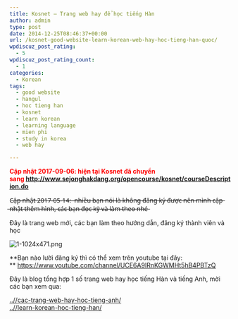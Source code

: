 ```yaml
---
title: Kosnet – Trang web hay để học tiếng Hàn
author: admin
type: post
date: 2014-12-25T08:46:37+00:00
url: /kosnet-good-website-learn-korean-web-hay-hoc-tieng-han-quoc/
wpdiscuz_post_rating:
  - 5
wpdiscuz_post_rating_count:
  - 1
categories:
  - Korean
tags:
  - good website
  - hangul
  - hoc tieng han
  - kosnet
  - learn korean
  - learning language
  - mien phi
  - study in korea
  - web hay

---
```

**<span style="color: #ff0000;">Cập nhật 2017-09-06: hiện tại Kosnet đã chuyển sang <a href="http://www.sejonghakdang.org/opencourse/kosnet/courseDescription.do">http://www.sejonghakdang.org/opencourse/kosnet/courseDescription.do</a></span>**

C̶ậ̶p̶ ̶n̶h̶ậ̶t̶ ̶2̶0̶1̶7̶-̶0̶5̶-̶1̶4̶: ̶ ̶n̶h̶i̶ề̶u̶ ̶b̶ạ̶n̶ ̶n̶ó̶i̶ ̶l̶à̶ ̶k̶h̶ô̶n̶g̶ ̶đ̶ă̶n̶g̶ ̶k̶ý̶ ̶đ̶ư̶ợ̶c̶ ̶n̶ê̶n̶ ̶m̶ì̶n̶h̶ ̶c̶ậ̶p̶ ̶n̶h̶ậ̶t̶ ̶t̶h̶ê̶m̶ ̶h̶ì̶n̶h̶,̶ ̶c̶á̶c̶ ̶b̶ạ̶n̶ ̶đ̶ọ̶c̶ ̶k̶ỹ̶ ̶v̶à̶ ̶l̶à̶m̶ ̶t̶h̶e̶o̶ ̶n̶h̶é̶

Đây là trang web mới, các bạn làm theo hướng dẫn, đăng ký thành viên và học


![1-1024x471.png](/wp-content/uploads/2014/12/1-1024x471.png)


**Bạn nào lười đăng ký thì có thể xem trên youtube tại đây: ** <https://www.youtube.com/channel/UCE6A9IRnKGWMHt5hB4PBTzQ>

Đây là blog tổng hợp 1 số trang web hay học tiếng Hàn và tiếng Anh, mời các bạn xem qua:

<a href="..//cac-trang-web-hay-hoc-tieng-anh/" target="_blank" rel="noopener noreferrer">..//cac-trang-web-hay-hoc-tieng-anh/</a>  
<a href="..//learn-korean-hoc-tieng-han/" target="_blank" rel="noopener noreferrer">..//learn-korean-hoc-tieng-han/</a>

 [1]: ../wp-content/uploads/2014/12/1.png
 [2]: ../wp-content/uploads/2014/12/2.png
 [3]: ../wp-content/uploads/2014/12/3.png
 [4]: ../wp-content/uploads/2014/12/4.png
 [5]: ../wp-content/uploads/2014/12/5.png
